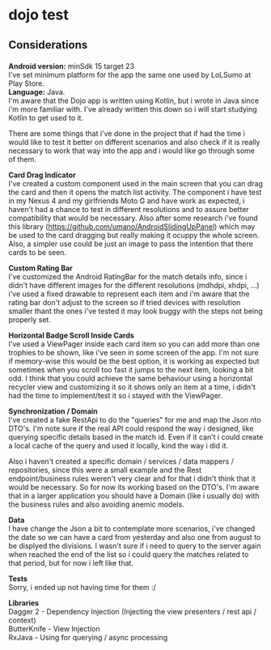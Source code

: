 # dojo test

## Considerations<p>

**Android version:** minSdk 15 target 23<br>
I've set minimum platform for the app the same one used by LoLSumo at Play Store. <br>
**Language:** Java.<br>
I'm aware that the Dojo app is written using Kotlin, but i wrote in Java since i'm more familiar with. I've already written this down so i will start studying Kotlin to get used to it.
<p>
There are some things that i've done in the project that if had the time i would like to test it better on different scenarios and also check if it is really necessary  to work that way into the app and i would like go through some of them.


**Card Drag Indicator**<br>
I've created a custom component used in the main screen that you can drag the card and then it opens the match list activity. The component i have test in my Nexus 4 and my girlfriends Moto G and have work as expected, i haven't had a chance to test in different resolutions and to assure better compatibility that would be necessary. Also after some research i've found this library (https://github.com/umano/AndroidSlidingUpPanel) which may be used to the card dragging but really making it ocuppy the whole screen. Also, a simpler use could be just an image to pass the intention that there cards to be seen.

**Custom Rating Bar**<br>
I've customized the Android RatingBar for the match details info, since i didn't have different images for the different resolutions (mdhdpi, xhdpi, ...) i've used a fixed drawable to represent each item and i'm aware that the rating bar don't adjust to the screen so if tried devices with resolution smaller thant the ones i've tested it may look buggy with the steps not being properly set.

**Horizontal Badge Scroll Inside Cards**<br>
I've used a ViewPager inside each card item so you can add more than one trophies to be shown, like i've seen in some screen 
of the app. I'm not sure if memory-wise this would be the best option, it is working as expected but sometimes when you scroll too fast it jumps to the next item, looking a bit odd. I think that you could achieve the same behaviour using a horizontal recycler view and customizing it so it shows only an item at a time, i didn't had the time to implement/test it so i stayed with the ViewPager.

**Synchronization / Domain**<br>
I've created a fake RestApi to do the "queries" for me and map the Json nto DTO's. I'm note sure if the real API could respond the way i designed, like querying specific details based in the match id. Even if it can't i could create a local cache of the query and used it locally, kind the way i did it.

Also i haven't created a specific domain / services / data mappers / repositories, since this were a small example and the 
Rest endpoint/business rules weren't very clear and for that i didn't think that it would be necessary. So for now its working based on the DTO's. I'm aware that in a larger application you should have a Domain (like i usually do)  with the business rules and also avoiding  anemic models.

**Data**<br>
I have change the Json a bit to contemplate more scenarios, i've changed the date so we can have a card from yesterday and 
also one from august to be displyed the divisions. I wasn't sure if i need to query to the server again when reached the 
end of the list so i could query the matches related to that period, but for now i left like that.

**Tests**<br>
Sorry, i ended up not having time for them :/


**Libraries**<br>
Dagger 2 - Dependency Injection (Injecting the view presenters / rest api / context)<br>
ButterKnife - View Injection<br>
RxJava - Using for querying / async processing
